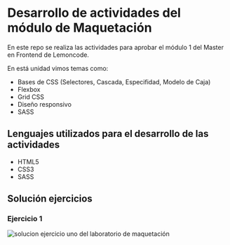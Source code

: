 # Desarrollo de actividades del módulo de Maquetación

En este repo se realiza las actividades para aprobar el módulo 1 del Master en Frontend de Lemoncode. 

En está unidad vimos temas como:
- Bases de CSS (Selectores, Cascada, Especifidad, Modelo de Caja)
- Flexbox
- Grid CSS
- Diseño responsivo 
- SASS

## Lenguajes utilizados para el desarrollo de las actividades
- HTML5
- CSS3
- SASS

## Solución ejercicios
### Ejercicio 1
![solucion ejercicio uno del laboratorio de maquetación]()


